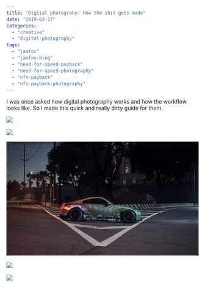 ```yaml
---
title: "Digital photograhy: How the shit gets made"
date: "2019-03-17"
categories: 
  - "creative"
  - "digital-photography"
tags: 
  - "jamfox"
  - "jamfox-blog"
  - "need-for-speed-payback"
  - "need-for-speed-photography"
  - "nfs-payback"
  - "nfs-payback-photography"
---
```


I was once asked how digital photography works and how the workflow looks like. So I made this quick and really dirty guide for them.

![](images/stage1.png)

![](images/stage2.png)

![](images/0052.jpg)

![](images/stage22.png)

![](images/yssit.png)
